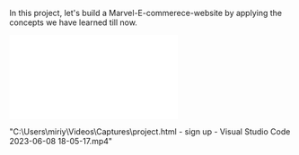 
In this project, let's build a Marvel-E-commerece-website by applying the concepts we have learned till now.


![Marvel](file:///C:/Users/miriy/Downloads/React%20App_files/sign%20up/.vscode/project.html)

"C:\Users\miriy\Videos\Captures\project.html - sign up - Visual Studio Code 2023-06-08 18-05-17.mp4"
